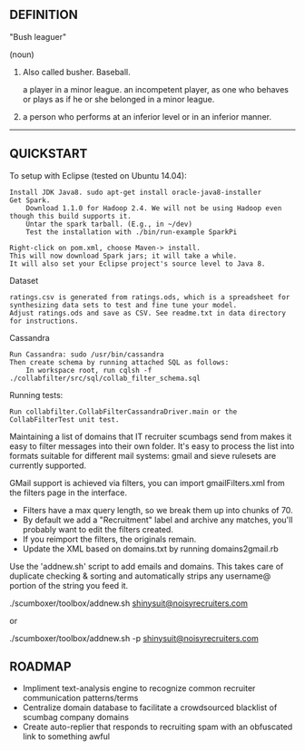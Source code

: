 ## DEFINITION ##

"Bush leaguer"

(noun)

1. Also called busher. Baseball.

    a player in a minor league.
    an incompetent player, as one who behaves or plays as if he or she belonged in a minor league.

2. a person who performs at an inferior level or in an inferior manner.


---------------------------------------------------

## QUICKSTART ##


To setup with Eclipse (tested on Ubuntu 14.04):

    Install JDK Java8. sudo apt-get install oracle-java8-installer
    Get Spark.
        Download 1.1.0 for Hadoop 2.4. We will not be using Hadoop even though this build supports it.
        Untar the spark tarball. (E.g., in ~/dev)
        Test the installation with ./bin/run-example SparkPi

    Right-click on pom.xml, choose Maven-> install.
    This will now download Spark jars; it will take a while.
    It will also set your Eclipse project's source level to Java 8.

Dataset

    ratings.csv is generated from ratings.ods, which is a spreadsheet for synthesizing data sets to test and fine tune your model.
    Adjust ratings.ods and save as CSV. See readme.txt in data directory for instructions.

Cassandra

    Run Cassandra: sudo /usr/bin/cassandra
    Then create schema by running attached SQL as follows:
        In workspace root, run cqlsh -f ./collabfilter/src/sql/collab_filter_schema.sql

Running tests:

    Run collabfilter.CollabFilterCassandraDriver.main or the CollabFilterTest unit test.



Maintaining a list of domains that IT recruiter scumbags send from makes it easy to filter messages into their own folder.  It's easy to process the list into formats suitable for different mail systems: gmail and sieve rulesets are currently supported.

GMail support is achieved via filters, you can import gmailFilters.xml from the filters page in the interface.

- Filters have a max query length, so we break them up into chunks of 70.
- By default we add a "Recruitment" label and archive any matches, you'll probably want to edit the filters created.
- If you reimport the filters, the originals remain.
- Update the XML based on domains.txt by running domains2gmail.rb


Use the 'addnew.sh' script to add emails and domains.  This takes care of duplicate checking & sorting and automatically strips any username@ portion of the string you feed it.

./scumboxer/toolbox/addnew.sh shinysuit@noisyrecruiters.com

or

./scumboxer/toolbox/addnew.sh -p shinysuit@noisyrecruiters.com


## ROADMAP ##

- Impliment text-analysis engine to recognize common recruiter communication patterns/terms
- Centralize domain database to facilitate a crowdsourced blacklist of scumbag company domains
- Create auto-replier that responds to recruiting spam with an obfuscated link to something awful
